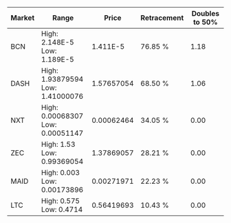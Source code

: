 | Market | Range | Price| Retracement | Doubles to 50% |
| --- | --- | --- | --- | --- |
| BCN | High: 2.148E-5<br />Low: 1.189E-5 | 1.411E-5 | 76.85 % | 1.18 |
| DASH | High: 1.93879594<br />Low: 1.41000076 | 1.57657054 | 68.50 % | 1.06 |
| NXT | High: 0.00068307<br />Low: 0.00051147 | 0.00062464 | 34.05 % | 0.00 |
| ZEC | High: 1.53<br />Low: 0.99369054 | 1.37869057 | 28.21 % | 0.00 |
| MAID | High: 0.003<br />Low: 0.00173896 | 0.00271971 | 22.23 % | 0.00 |
| LTC | High: 0.575<br />Low: 0.4714 | 0.56419693 | 10.43 % | 0.00 |
